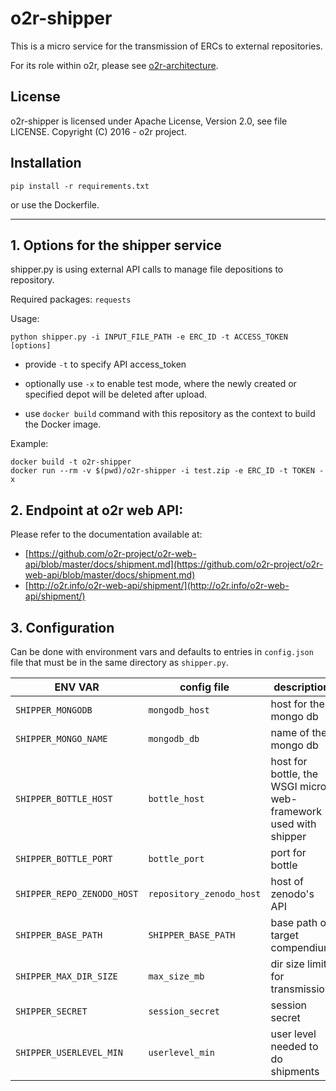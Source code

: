 
# o2r-shipper

This is a micro service for the transmission of ERCs to external repositories.

For its role within o2r, please see [o2r-architecture](https://github.com/o2r-project/architecture).

## License

o2r-shipper is licensed under Apache License, Version 2.0, see file LICENSE. Copyright (C) 2016 - o2r project.


## Installation

    pip install -r requirements.txt

or use the Dockerfile.

---

## 1. Options for the shipper service


shipper.py is using external API calls to manage file depositions to repository.

Required packages: ```requests```

Usage:

    python shipper.py -i INPUT_FILE_PATH -e ERC_ID -t ACCESS_TOKEN [options]


+ provide ```-t``` to specify API access_token
+ optionally use ```-x``` to enable test mode, where the newly created or specified depot will be deleted after upload.

+ use ```docker build``` command with this repository as the context to build the Docker image.

Example:

    docker build -t o2r-shipper 
    docker run --rm -v $(pwd)/o2r-shipper -i test.zip -e ERC_ID -t TOKEN -x



## 2. Endpoint at o2r web API:

Please refer to the documentation available at: 

+ [https://github.com/o2r-project/o2r-web-api/blob/master/docs/shipment.md](https://github.com/o2r-project/o2r-web-api/blob/master/docs/shipment.md) 
+ [http://o2r.info/o2r-web-api/shipment/](http://o2r.info/o2r-web-api/shipment/)




## 3. Configuration

Can be done with environment vars and defaults to entries in `config.json` file that must be in the same directory as `shipper.py`.

**ENV VAR** | **config file** | **description**
------ | ------ | ------
`SHIPPER_MONGODB` | `mongodb_host` | host for the mongo db
`SHIPPER_MONGO_NAME` | `mongodb_db` | name of the mongo db
`SHIPPER_BOTTLE_HOST` | `bottle_host` | host for bottle, the WSGI micro web-framework used with shipper
`SHIPPER_BOTTLE_PORT` | `bottle_port` | port for bottle
`SHIPPER_REPO_ZENODO_HOST` | `repository_zenodo_host` | host of zenodo's API
`SHIPPER_BASE_PATH` | `SHIPPER_BASE_PATH` | base path of target compendium
`SHIPPER_MAX_DIR_SIZE` | `max_size_mb` | dir size limit for transmission
`SHIPPER_SECRET` | `session_secret` | session secret
`SHIPPER_USERLEVEL_MIN` | `userlevel_min` | user level needed to do shipments
